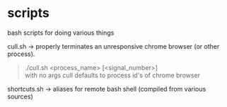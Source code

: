 # scripts
bash scripts for doing various things

cull.sh -> properly terminates an unresponsive chrome browser (or other process).     
> ./cull.sh \<process_name\> \[\<signal_number\>\]    
> with no args cull defaults to process id's of chrome browser

shortcuts.sh -> aliases for remote bash shell (compiled from various sources)

